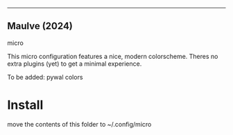 ---------------------------------
Maulve (2024)
---------------------------------
micro


This micro configuration features a nice, modern colorscheme. Theres no extra plugins (yet) to get a minimal experience.

To be added: pywal colors

# Install
move the contents of this folder to ~/.config/micro

